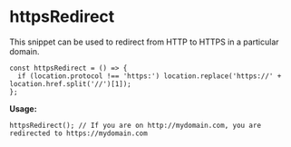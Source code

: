 # httpsRedirect
This snippet can be used to redirect from HTTP to HTTPS in a particular domain.

```
const httpsRedirect = () => {
  if (location.protocol !== 'https:') location.replace('https://' + location.href.split('//')[1]);
};
```

**Usage:**
```
httpsRedirect(); // If you are on http://mydomain.com, you are redirected to https://mydomain.com
```
